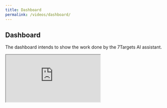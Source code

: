 ```yaml
---
title: Dashboard 
permalink: /videos/dashboard/
---
```


## Dashboard
The dashboard intends to show the work done by the 7Targets AI assistant. 

<div class="embed-responsive embed-responsive-16by9">
  <iframe class="embed-responsive-item" src="https://www.youtube.com/embed/wUlXBMTyxV8" allowfullscreen></iframe>
</div>
